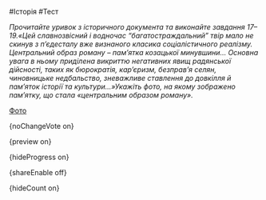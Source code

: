 #Історія #Тест

*Прочитайте уривок з історичного документа та виконайте завдання 17–19.«Цей славнозвісний і водночас “багатостраждальний” твір мало не скинув з п’єдесталу вже визнаного класика соціалістичного реалізму. Центральний образ роману – пам’ятка козацької минувшини… Основна увага в ньому приділена викриттю негативних явищ радянської дійсності, таких як бюрократія, кар’єризм, безправ’я селян, чиновницьке недбальство, зневажливе ставлення до довкілля й пам’яток історії та культури...»Укажіть фото, на якому зображено пам’ятку, що стала «центральним образом роману».*

[Фото](https://zno.osvita.ua//doc/images/znotest/102/10231/181_1.jpg)

{noChangeVote on}

{preview on}

{hideProgress on}

{shareEnable off}

{hideCount on}

